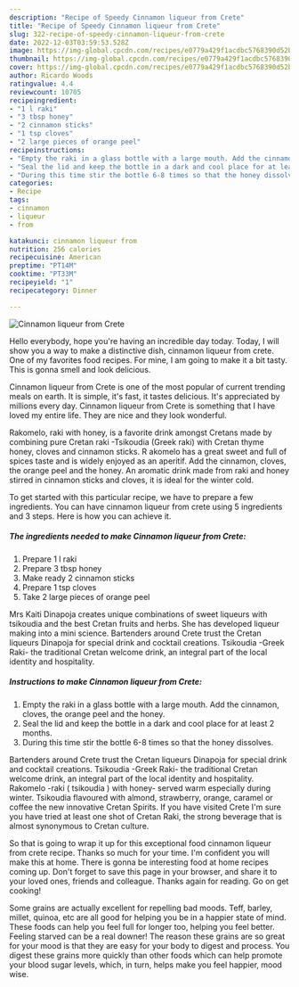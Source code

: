 ```yaml
---
description: "Recipe of Speedy Cinnamon liqueur from Crete"
title: "Recipe of Speedy Cinnamon liqueur from Crete"
slug: 322-recipe-of-speedy-cinnamon-liqueur-from-crete
date: 2022-12-03T03:59:53.528Z
image: https://img-global.cpcdn.com/recipes/e0779a429f1acdbc5768390d52b825e9/751x532cq70/cinnamon-liqueur-from-crete-recipe-main-photo.jpg
thumbnail: https://img-global.cpcdn.com/recipes/e0779a429f1acdbc5768390d52b825e9/751x532cq70/cinnamon-liqueur-from-crete-recipe-main-photo.jpg
cover: https://img-global.cpcdn.com/recipes/e0779a429f1acdbc5768390d52b825e9/751x532cq70/cinnamon-liqueur-from-crete-recipe-main-photo.jpg
author: Ricardo Woods
ratingvalue: 4.4
reviewcount: 10705
recipeingredient:
- "1 l raki"
- "3 tbsp honey"
- "2 cinnamon sticks"
- "1 tsp cloves"
- "2 large pieces of orange peel"
recipeinstructions:
- "Empty the raki in a glass bottle with a large mouth. Add the cinnamon, cloves, the orange peel and the honey."
- "Seal the lid and keep the bottle in a dark and cool place for at least 2 months."
- "During this time stir the bottle 6-8 times so that the honey dissolves."
categories:
- Recipe
tags:
- cinnamon
- liqueur
- from

katakunci: cinnamon liqueur from 
nutrition: 256 calories
recipecuisine: American
preptime: "PT14M"
cooktime: "PT33M"
recipeyield: "1"
recipecategory: Dinner

---
```



![Cinnamon liqueur from Crete](https://img-global.cpcdn.com/recipes/e0779a429f1acdbc5768390d52b825e9/751x532cq70/cinnamon-liqueur-from-crete-recipe-main-photo.jpg)

Hello everybody, hope you're having an incredible day today. Today, I will show you a way to make a distinctive dish, cinnamon liqueur from crete. One of my favorites food recipes. For mine, I am going to make it a bit tasty. This is gonna smell and look delicious.

Cinnamon liqueur from Crete is one of the most popular of current trending meals on earth. It is simple, it's fast, it tastes delicious. It's appreciated by millions every day. Cinnamon liqueur from Crete is something that I have loved my entire life. They are nice and they look wonderful.

Rakomelo, raki with honey, is a favorite drink amongst Cretans made by combining pure Cretan raki -Tsikoudia (Greek raki) with Cretan thyme honey, cloves and cinnamon sticks. R akomelo has a great sweet and full of spices taste and is widely enjoyed as an aperitif. Add the cinnamon, cloves, the orange peel and the honey. An aromatic drink made from raki and honey stirred in cinnamon sticks and cloves, it is ideal for the winter cold.


To get started with this particular recipe, we have to prepare a few ingredients. You can have cinnamon liqueur from crete using 5 ingredients and 3 steps. Here is how you can achieve it.

<!--inarticleads1-->

##### The ingredients needed to make Cinnamon liqueur from Crete:

1. Prepare 1 l raki
1. Prepare 3 tbsp honey
1. Make ready 2 cinnamon sticks
1. Prepare 1 tsp cloves
1. Take 2 large pieces of orange peel


Mrs Kaiti Dinapoja creates unique combinations of sweet liqueurs with tsikoudia and the best Cretan fruits and herbs. She has developed liqueur making into a mini science. Bartenders around Crete trust the Cretan liqueurs Dinapoja for special drink and cocktail creations. Tsikoudia -Greek Raki- the traditional Cretan welcome drink, an integral part of the local identity and hospitality. 

<!--inarticleads2-->

##### Instructions to make Cinnamon liqueur from Crete:

1. Empty the raki in a glass bottle with a large mouth. Add the cinnamon, cloves, the orange peel and the honey.
1. Seal the lid and keep the bottle in a dark and cool place for at least 2 months.
1. During this time stir the bottle 6-8 times so that the honey dissolves.


Bartenders around Crete trust the Cretan liqueurs Dinapoja for special drink and cocktail creations. Tsikoudia -Greek Raki- the traditional Cretan welcome drink, an integral part of the local identity and hospitality. Rakomelo -raki ( tsikoudia ) with honey- served warm especially during winter. Tsikoudia flavoured with almond, strawberry, orange, caramel or coffee the new innovative Cretan Spirits. If you have visited Crete I&#39;m sure you have tried at least one shot of Cretan Raki, the strong beverage that is almost synonymous to Cretan culture. 

So that is going to wrap it up for this exceptional food cinnamon liqueur from crete recipe. Thanks so much for your time. I'm confident you will make this at home. There is gonna be interesting food at home recipes coming up. Don't forget to save this page in your browser, and share it to your loved ones, friends and colleague. Thanks again for reading. Go on get cooking!

Some grains are actually excellent for repelling bad moods. Teff, barley, millet, quinoa, etc are all good for helping you be in a happier state of mind. These foods can help you feel full for longer too, helping you feel better. Feeling starved can be a real downer! The reason these grains are so great for your mood is that they are easy for your body to digest and process. You digest these grains more quickly than other foods which can help promote your blood sugar levels, which, in turn, helps make you feel happier, mood wise.
